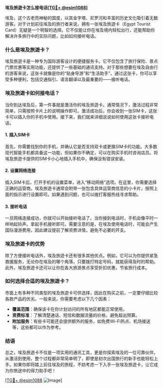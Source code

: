 **埃及旅遊卡怎么接电话[[TG💪+ @esim1088](https://t.me/s/esim1088)]**

埃及，这个古老而神秘的国度，以其金字塔、尼罗河和丰富的历史文化吸引着无数游客。对于计划前往埃及的旅行者来说，拥有一张埃及旅遊卡（Egypt Tourist Card）无疑是一个明智的选择。它不仅能让你在埃及境内轻松出行，还能帮助你解决许多旅行中的实际问题，比如如何接听电话。

### 什么是埃及旅遊卡？

埃及旅遊卡是一种专为国际游客设计的便捷服务卡。它不仅包含了旅行保险、景点门票优惠等实用功能，还提供了一些基础的通讯支持。对于那些想要在埃及自由行的游客来说，这张卡就像是你的“贴身导游”和“生活助手”。通过这张卡，你可以享受多种便利，包括交通指引、语言翻译以及最重要的——接听电话。

### 埃及旅遊卡如何接电话？

当你到达埃及后，第一件事就是激活你的埃及旅遊卡。通常情况下，激活过程非常简单，只需按照卡片上的说明操作即可。激活成功后，你会收到一张SIM卡，这张卡可以插入你的手机中使用。接下来，我们就来详细说说如何使用这张卡接听电话。

#### 1. 插入SIM卡

首先，你需要找到你的手机，并确认它是否支持双卡或更换SIM卡的功能。大多数现代智能手机都具备这一功能，但如果你不确定，可以在购买手机时咨询店员。将埃及旅遊卡提供的SIM卡小心地插入手机中，确保没有错误安装。

#### 2. 设置网络连接

插入SIM卡后，打开手机的设置菜单，进入“移动网络”选项。在这里，你需要选择正确的运营商。埃及旅遊卡通常会附带一张包含具体运营商信息的小卡片，按照上面的指示进行设置即可。如果遇到问题，也可以拨打客服热线寻求帮助。

#### 3. 接听电话

一旦网络连接成功，你就可以开始接听电话了。当你接到电话时，手机会像平时一样响起铃声。拿起手机接听即可。需要注意的是，在埃及使用电话时，可能会产生国际漫游费用，因此建议提前了解资费详情，避免不必要的开支。

### 埃及旅遊卡的优势

除了方便接听电话外，埃及旅遊卡还有很多其他优点。例如，它可以为你提供紧急救援服务，无论你在埃及的哪个角落，只要拨打特定号码，就能获得及时的帮助。此外，埃及旅遊卡还可以让你在各大旅游景点享受折扣优惠，节省旅行成本。

### 如何选择合适的埃及旅遊卡？

市面上有多种不同类型的埃及旅遊卡可供选择，因此在购买之前，一定要仔细比较各款产品的优劣。一般来说，你需要考虑以下几个因素：

- **覆盖范围**：确保该卡在你计划访问的所有地区都能正常使用。
- **资费标准**：了解清楚通话、短信和数据流量的价格，避免超出预算。
- **附加服务**：有些卡可能还会提供额外的服务，如免费Wi-Fi热点、机场接送等，这些都可以作为参考。

### 结语

总之，埃及旅遊卡不仅是一项实用的通讯工具，更是你探索埃及的一位可靠伙伴。从激活到使用，整个过程都非常简单明了，即使是初次出国旅行的新手也能轻松上手。如果你即将踏上前往埃及的旅程，不妨考虑一下入手一张埃及旅遊卡，让它成为你旅途中的得力助手吧！

[[TG💪+ @esim1088](https://t.me/s/esim1088) ![Image](https://i.postimg.cc/4NQfJmqS/Snipaste-2025-05-13-00-14-12.png)]